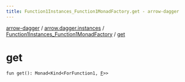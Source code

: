 ```yaml
---
title: Function1Instances_Function1MonadFactory.get - arrow-dagger
---
```


[arrow-dagger](../../index.html) / [arrow.dagger.instances](../index.html) / [Function1Instances_Function1MonadFactory](index.html) / [get](./get.html)

# get

`fun get(): Monad<Kind<ForFunction1, `[`F`](index.html#F)`>>`